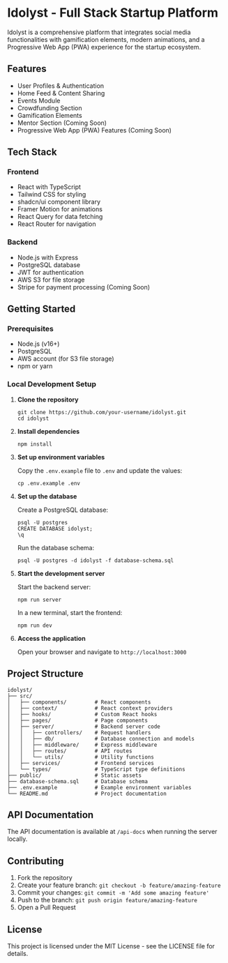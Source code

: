
# Idolyst - Full Stack Startup Platform

Idolyst is a comprehensive platform that integrates social media functionalities with gamification elements, modern animations, and a Progressive Web App (PWA) experience for the startup ecosystem.

## Features

- User Profiles & Authentication
- Home Feed & Content Sharing
- Events Module
- Crowdfunding Section
- Gamification Elements
- Mentor Section (Coming Soon)
- Progressive Web App (PWA) Features (Coming Soon)

## Tech Stack

### Frontend
- React with TypeScript
- Tailwind CSS for styling
- shadcn/ui component library
- Framer Motion for animations
- React Query for data fetching
- React Router for navigation

### Backend
- Node.js with Express
- PostgreSQL database
- JWT for authentication
- AWS S3 for file storage
- Stripe for payment processing (Coming Soon)

## Getting Started

### Prerequisites
- Node.js (v16+)
- PostgreSQL
- AWS account (for S3 file storage)
- npm or yarn

### Local Development Setup

1. **Clone the repository**
   ```
   git clone https://github.com/your-username/idolyst.git
   cd idolyst
   ```

2. **Install dependencies**
   ```
   npm install
   ```

3. **Set up environment variables**
   
   Copy the `.env.example` file to `.env` and update the values:
   ```
   cp .env.example .env
   ```

4. **Set up the database**
   
   Create a PostgreSQL database:
   ```
   psql -U postgres
   CREATE DATABASE idolyst;
   \q
   ```

   Run the database schema:
   ```
   psql -U postgres -d idolyst -f database-schema.sql
   ```

5. **Start the development server**
   
   Start the backend server:
   ```
   npm run server
   ```

   In a new terminal, start the frontend:
   ```
   npm run dev
   ```

6. **Access the application**
   
   Open your browser and navigate to `http://localhost:3000`

## Project Structure

```
idolyst/
├── src/
│   ├── components/         # React components
│   ├── context/            # React context providers
│   ├── hooks/              # Custom React hooks
│   ├── pages/              # Page components
│   ├── server/             # Backend server code
│   │   ├── controllers/    # Request handlers
│   │   ├── db/             # Database connection and models
│   │   ├── middleware/     # Express middleware
│   │   ├── routes/         # API routes
│   │   └── utils/          # Utility functions
│   ├── services/           # Frontend services
│   └── types/              # TypeScript type definitions
├── public/                 # Static assets
├── database-schema.sql     # Database schema
├── .env.example            # Example environment variables
└── README.md               # Project documentation
```

## API Documentation

The API documentation is available at `/api-docs` when running the server locally.

## Contributing

1. Fork the repository
2. Create your feature branch: `git checkout -b feature/amazing-feature`
3. Commit your changes: `git commit -m 'Add some amazing feature'`
4. Push to the branch: `git push origin feature/amazing-feature`
5. Open a Pull Request

## License

This project is licensed under the MIT License - see the LICENSE file for details.

